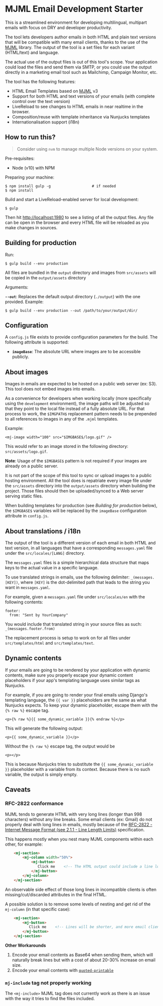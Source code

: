 # MJML Email Development Starter

This is a streamlined environment for developing multilingual, multipart emails with focus on DRY and developer productivity.

The tool lets developers author emails in both HTML and plain text versions that will be compatible with many email clients, thanks to the use of the [MJML](https://mjml.io) library. The output of the tool is a set files for each variant (HTML/text) and language.

The actual use of the output files is out of this tool's scope. Your application could load the files and send them via SMTP, or you could use the output directly in a marketing email tool such as Mailchimp, Campaign Monitor, etc.

The tool has the following features:

 - HTML Email Templates based on [MJML](https://mjml.io) v3
 - Support for both HTML and text versions of your emails (with complete control over the text version)
 - LiveReload to see changes to HTML emails in near realtime in the browser. 
 - Composition/reuse with template inheritance via Nunjucks templates
 - Internationalisation support (i18n)

## How to run this?

> Consider using `nvm` to manage multiple Node versions on your system. 

Pre-requisites: 

 - Node (v10) with NPM
 
Preparing your machine:

    $ npm install gulp -g                   # if needed
    $ npm install

Build and start a LiveReload-enabled server for local development:

    $ gulp
    
Then hit [http://localhost:1980](http://localhost:1980) to see a listing of all the output files. 
Any file can be open in the browser and every HTML file will be reloaded as you make changes in sources.

## Building for production

Run:

    $ gulp build --env production
    
All files are bundled in the `output` directory and images from `src/assets` will be copied in the `output/assets` directory

Arguments:

__`--out`__: Replaces the default output directory (`./output`) with the one provided. Example:

    $ gulp build --env production --out /path/to/your/output/dir/ 
 
## Configuration
 
A `config.js` file exists to provide configuration parameters for the build. The following attribute is supported:

 - **`imageBase`**: The absolute URL where images are to be accessible publicly.


## About images

Images in emails are expected to be hosted on a public web server (ex: S3). This tool does not embed images into emails.

As a convenience for developers when working locally (more specifically using the `development` environment), the image paths will be adjusted so that they point to the local file instead of a fully absolute URL. For that process to work, the `$IMGPATH$` replacement pattern needs to be prepended to all references to images in any of the `.mjml` templates.

Example:

    <mj-image width="100" src="$IMGBASE$/logo.gif" />
    
This would refer to an image stored in the following directory: `src/assets/logo.gif`.

**Note**: Usage of the `$IMGBASE$` pattern is not required if your images are already on a public server.

It is not part of the scope of this tool to sync or upload images to a public hosting environment. All the tool does is repatriate every image file under the `src/assets` directory into the `output/assets` directory when building the project. Those files should then be uploaded/synced to a Web server serving static files.

When building templates for production (see _Building for production_ below), the `$IMGBASE$` variables will be replaced by the `imageBase` configuration attribute in `config.js`.

## About translations / i18n

The output of the tool is a different version of each email in both HTML and text version, in all languages that have a corresponding `messages.yaml` file under the `src/locales/[LANG]` directory.

The `messages.yaml` files is a simple hierarchical data structure that maps keys to the actual value in a specific language.

To use translated strings in emails, use the following delimiter: `_(messages.[KEY])`, where `[KEY]` is the dot-delimited path that leads to the string you want in `messages.yaml`.

For example, given a `messages.yaml` file under `src/locales/en` with the following contents:

    footer:
      from: "Sent by YourCompany"

You would include that translated string in your source files as such: `_(messages.footer.from)`

The replacement process is setup to work on for all files under `src/templates/html` and `src/templates/text`.
 
## Dynamic contents
 
If your emails are going to be rendered by your application with dynamic contents, make sure you properly escape your dynamic content placeholders if your app's templating language uses similar tags as Nunjucks.

For example, if you are going to render your final emails using Django's templating language, the `{{ var }}` placeholders are the same as what Nunjucks expects. To keep your dynamic placeholder, escape them with the `{% raw %}` escape tag.

    <p>{% raw %}{{ some_dynamic_variable }}{% endraw %}</p>
    
This will generate the following output:

    <p>{{ some_dynamic_variable }}</p>

Without the `{% raw %}` escape tag, the output would be

    <p></p>
 
This is because Nunjucks tries to substitute the `{{ some_dynamic_variable }}` placeholder with a variable from its context. Because there is no such variable, the output is simply empty.

## Caveats

### RFC-2822 conformance
 
MJML tends to generate HTML with very long lines (longer than 998 characters) without any line breaks. Some email clients (ex: Gmail) do not properly deal with long lines in emails, mostly because of the [RFC-2822 - Internet Message Format (see 2.1.1 - Line Length Limits)](https://www.ietf.org/rfc/rfc2822.txt) specification.

This happens mostly when you nest many MJML components within each other, for example:

``` html
    <mj-section>
        <mj-column width="50%">
            <mj-button>
               Click me    <!-- The HTML output could include a line longer than 998 characters -->
            </mj-button>   
        </mj-column>
    </mj-section>
```

An observable side effect of those long lines in incompatible clients is often missing/cut/discarded attributes in the final HTML. 

A possible solution is to remove some levels of nesting and get rid of the `mj-column` (in that specific case):

``` html
    <mj-section>
        <mj-button>
           Click me    <!-- Lines will be shorter, and more email clients will be happy -->
        </mj-button>   
    </mj-section>
```

**Other Workarounds**

 1. Encode your email contents as Base64 when sending them, which will naturally break lines but with a cost of about 20-30% increase on email size.
 2. Encode your email contents with [`quoted-printable`](https://en.wikipedia.org/wiki/Quoted-printable)
 
### `mj-include` tag not properly working 

The `<mj-include>` MJML tag does not currently work as there is an issue with the way it tries to find the  files included.
 